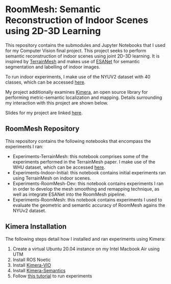 # RoomMesh: Semantic Reconstruction of Indoor Scenes using 2D-3D Learning

This repository contains the submodules and Jupyter Notebooks that I used for my Computer Vision final project. This project seeks to perform semantic reconstruction of indoor scenes using joint 2D-3D learning. It is inspired by [TerrainMesh](https://acsweb.ucsd.edu/~qif007/TerrainMesh/index.html) and makes use of [ESANet](https://github.com/TUI-NICR/ESANet) for semantic segmentation and labelling of indoor images.

To run indoor experiments, I make use of the NYUV2 dataset with 40 classes, which can be accessed [here](https://cs.nyu.edu/~fergus/datasets/nyu_depth_v2.html).

My project additionally examines [Kimera](https://arxiv.org/abs/1910.02490), an open source library for performing metric-semantic localization and mapping. Details surrounding my interaction with this project are shown below.

Slides for my project are linked [here](https://docs.google.com/presentation/d/1tdAW4aifPOWevr2-8ch69ibqcakpTdT6EhswoN229cU/edit?usp=sharing).

## RoomMesh Repository
This repository contains the following notebooks that encompass the experiments I ran:
- Experiments-TerrainMesh: this notebook comprises some of the experiments performed in the TerrainMesh paper. I make use of the WHU dataset, which can be accessed [here](https://github.com/FengQiaojun/TerrainMesh_Data).
- Experiments-Indoor-Initial: this notebook contains initial experiments ran using TerrainMesh on indoor scenes.
- Experiments-RoomMesh-Dev: this notebook contains experiments I ran in order to develop the mesh smoothing and remapping technique, as well as integrate ESANet into the RoomMesh pipeline.
- Experiments-RoomMesh: this notebook contains experiments I used to evaluate the geometric and semantic accuracy of RoomMesh agains the NYUv2 dataset.

## Kimera Installation
The following steps detail how I installed and ran experiments using Kimera:
1. Create a virtual Ubuntu 20.04 instance on my Intel Macbook Air using UTM
2. Install ROS Noetic
3. Install [Kimera-VIO](https://github.com/MIT-SPARK/Kimera-VIO-ROS)
4. Install [Kimera-Semantics](https://github.com/MIT-SPARK/Kimera-Semantics/tree/master)
5. Follow [this tutorial](https://www.youtube.com/watch?v=Zjevg5wQTdI&t=947s) to run experiments